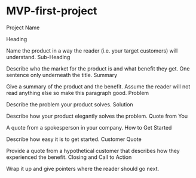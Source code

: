 # MVP-first-project
Project Name

Heading

Name the product in a way the reader (i.e. your target customers) will understand.
Sub-Heading

Describe who the market for the product is and what benefit they get. One sentence only underneath the title.
Summary

Give a summary of the product and the benefit. Assume the reader will not read anything else so make this paragraph good.
Problem

Describe the problem your product solves.
Solution

Describe how your product elegantly solves the problem.
Quote from You

A quote from a spokesperson in your company.
How to Get Started

Describe how easy it is to get started.
Customer Quote

Provide a quote from a hypothetical customer that describes how they experienced the benefit.
Closing and Call to Action

Wrap it up and give pointers where the reader should go next.
